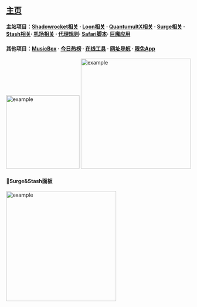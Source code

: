## [主页](https://whatshub.top)   
#### 主站项目：[Shadowrocket相关](https://whatshub.top/shadowrocket) · [Loon相关](https://whatshub.top/loon) · [QuantumultX相关](https://whatshub.top/quantumultx) · [Surge相关](https://whatshub.top/surge) · [Stash相关](https://whatshub.top/stash)· [机场相关](https://whatshub.top/airport) · [代理规则](https://whatshub.top/rule)· [Safari脚本](https://whatshub.top/script)· [巨魔应用](https://whatshub.top/troll)   
#### 其他项目：[MusicBox](https://music.hitboxes.top) · [今日热榜](https://hot.hitboxes.top) · [在线工具](https://tool.hitboxes.top) · [网址导航](https://nav.hitboxes.top) · [限免App](https://app.hitboxes.top)   

<img src="https://github.com/deezertidal/shadowrocket-rules/blob/main/IMG/award.jpg?raw=ture" alt="example" width="200px">  
<img src="https://github.com/deezertidal/shadowrocket-rules/blob/main/IMG/shot1.png" alt="example" width="300px">
<br>  

#### 🔔Surge&Stash面板  
<img src="https://raw.githubusercontent.com/deezertidal/Surge_Module/master/files/panel.png" alt="example" width="300px">
